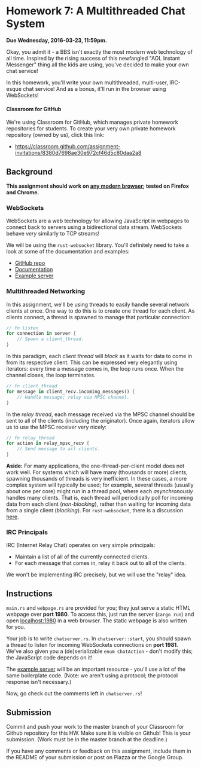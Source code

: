 # Homework 7: A Multithreaded Chat System

**Due Wednesday, 2016-03-23, 11:59pm.**

Okay, you admit it - a BBS isn't exactly the most modern web technology of all
time. Inspired by the rising success of this newfangled "AOL Instant Messenger"
thing all the kids are using, you've decided to make your own chat service!

In this homework, you'll write your own multithreaded, multi-user, IRC-esque
chat service! And as a bonus, it'll run in the browser using WebSockets!

#### Classroom for GitHub

We're using Classroom for GitHub, which manages private homework repositories
for students. To create your very own private homework repository (owned by
us), click this link:

* https://classroom.github.com/assignment-invitations/8380d7698ae30e972cf46d5c80daa2a8

## Background

**This assignment should work on [any modern browser](http://caniuse.com/#feat=websockets); tested on Firefox and Chrome.**

### WebSockets

WebSockets are a web technology for allowing JavaScript in webpages to connect 
back to servers using a bidirectional data stream. WebSockets behave _very_
similarly to TCP streams!

We will be using the `rust-websocket` library. You'll definitely need to take
a look at some of the documentation and examples:

* [GitHub repo](https://github.com/cyderize/rust-websocket)
* [Documentation](http://cyderize.github.io/rust-websocket/doc/websocket/)
* [Example server](https://github.com/cyderize/rust-websocket/blob/master/examples/server.rs)

### Multithreaded Networking

In this assignment, we'll be using threads to easily handle several network
clients at once. One way to do this is to create one thread for each client.
As clients connect, a thread is spawned to manage that particular connection:

```rust
// fn listen
for connection in server {
    // Spawn a client_thread.
}
```

In this paradigm, each _client thread_ will _block_ as it waits for data to
come in from its respective client. This can be expressed very elegantly using
iterators: every time a message comes in, the loop runs once. When the channel
closes, the loop terminates.

```rust
// fn client_thread
for message in client_recv.incoming_messages() {
    // Handle message; relay via MPSC channel.
}
```

In the _relay thread_, each message received via the MPSC channel should be
sent to all of the clients (including the originator). Once again, iterators
allow us to use the MPSC receiver very nicely:

```rust
// fn relay_thread
for action in relay_mpsc_recv {
    // Send message to all clients.
}
```

**Aside:** For many applications, the one-thread-per-client model does not work
well. For systems which will have many (thousands or more) clients, spawning
thousands of threads is very inefficient. In these cases, a more complex system
will typically be used; for example, several threads (usually about one per
core) might run in a thread pool, where each _asynchronously_ handles many
clients. That is, each thread will periodically poll for incoming data from
each client (_non-blocking_), rather than waiting for incoming data from a
single client (_blocking_). For `rust-websocket`, there is a discussion
[here](https://github.com/cyderize/rust-websocket/issues/6).

### IRC Principals

IRC (Internet Relay Chat) operates on very simple principals:

* Maintain a list of all of the currently connected clients.
* For each message that comes in, relay it back out to all of the clients.

We won't be implementing IRC precisely, but we will use the "relay" idea.

## Instructions

`main.rs` and `webpage.rs` are provided for you; they just serve a static HTML
webpage over **port 1980**. To access this, just run the server (`cargo run`)
and open [localhost:1980](http://localhost:1980/) in a web browser.
The static webpage is also written for you.

Your job is to write `chatserver.rs`. In `chatserver::start`, you should spawn
a thread to listen for incoming WebSockets connections on **port 1981**.
We've also given you a (de)serializable `enum ChatAction` - don't modify this;
the JavaScript code depends on it!

The [example server](https://github.com/cyderize/rust-websocket/blob/master/examples/server.rs)
will be an important resource - you'll use a lot of the same boilerplate code.
(Note: we aren't using a protocol; the protocol response isn't necessary.)

Now, go check out the comments left in `chatserver.rs`!

## Submission

Commit and push your work to the master branch of your Classroom for Github
repository for this HW. Make sure it is visible on Github! This is your
submission. (Work must be in the master branch at the deadline.)

If you have any comments or feedback on this assignment, include them in the
README of your submission or post on Piazza or the Google Group.
